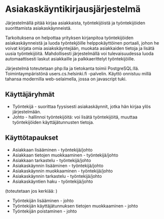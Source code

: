 # Asiakaskäyntikirjausjärjestelmä

Järjestelmällä pitää kirjaa asiakkaista, työntekijöistä ja työntekijöiden suorittamista asiakaskäynneistä.

Tarkoituksena on helpottaa yrityksen kirjanpitoa työntekijöiden asiakaskäynneistä ja luoda työntekjöille helppokäyttöinen portaali, johon he voivat kirjata omia asiakskäyntejään, muokata asiakkaiden tietoja ja lisätä uusia työntekijöitä. Mahdollisesti järjestelmällä voi tulevaisuudessa luoda automaattisesti laskut asiakkaille ja palkkaerittelyt työntekijöille.

Järjestelmä toteutetaan php:lla ja tietokanta toimii PostgreSQL:llä. Toimintaympäristönä users.cs.helsinki.fi -palvelin. Käyttö onnistuu millä tahansa modernilla web-selaimella, jossa on javascript tuki.

## Käyttäjäryhmät

* Työntekijä - suorittaa fyysisesti asiakaskäynnit, jotka hän kirjaa ylös järjestelmään.
* Johto - hallinnoi työntekijöitä: voi lisätä työntekijöitä, muuttaa työntekijöiden käyttäjätunnusten tietoja.

## Käyttötapaukset 

* Asiakkaan lisääminen - työntekijä/johto
* Asiakkaan tietojen muokkaaminen - työntekijä/johto
* Asiakkaan tarkastelu - työntekijä/johto
* Asiakaskäynnin lisääminen - työntekijä/johto
* Asiakaskäynnin muokkaaminen - työntekijä/johto
* Asiakaskäynnin tarkastelu - työntekijä/johto
* Asiakaskäyntien haku - työntekijä/johto

(toteutetaan jos kerkiää: )

* Työntekijän lisääminen - johto
* Työntekijän käyttäjätunnuksen tietojen muokkaaminen - johto
* Työntekijän poistaminen - johto




